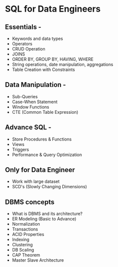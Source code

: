 # SQL for Data Engineers

## Essentials -
- Keywords and data types
- Operators
- CRUD Operation
- JOINS
- ORDER BY, GROUP BY, HAVING, WHERE
- String operations, date manipulation, aggregations
- Table Creation with Constraints

## Data Manipulation  -
- Sub-Queries
- Case-When Statement
- Window Functions
- CTE (Common Table Expression)

## Advance SQL -
- Store Procedures & Functions
- Views
- Triggers
- Performance & Query Optimization

## Only for Data Engineer
- Work with large dataset
- SCD's (Slowly Changing Dimensions)

## DBMS concepts
- What is DBMS and its architecture?
- ER Modeling (Basic to Advance)
- Normalization
- Transactions
- ACID Properties
- Indexing
- Clustering
- DB Scaling
- CAP Theorem 
- Master Slave Architecture
